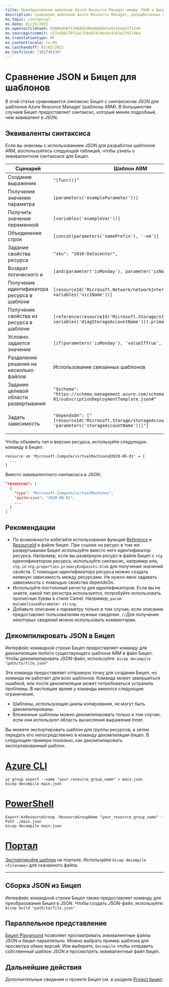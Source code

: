 ```yaml
---
title: Преобразование шаблонов Azure Resource Manager между JSON и Бицеп
description: Сравнение шаблонов Azure Resource Manager, разработанных с помощью JSON и Бицеп.
ms.topic: conceptual
ms.date: 02/19/2021
ms.openlocfilehash: 9388ed50f13d6885d0a0668b61a9141dae375244
ms.sourcegitcommit: c27a20b278f2ac758447418ea4c8c61e27927d6a
ms.translationtype: MT
ms.contentlocale: ru-RU
ms.lasthandoff: 03/03/2021
ms.locfileid: "101746130"
---
```

# <a name="comparing-json-and-bicep-for-templates"></a>Сравнение JSON и Бицеп для шаблонов

В этой статье сравнивается синтаксис Бицеп с синтаксисом JSON для шаблонов Azure Resource Manager (шаблоны ARM). В большинстве случаев Бицеп предоставляет синтаксис, который менее подробный, чем эквивалент в JSON.

## <a name="syntax-equivalents"></a>Эквиваленты синтаксиса

Если вы знакомы с использованием JSON для разработки шаблонов ARM, воспользуйтесь следующей таблицей, чтобы узнать о эквивалентном синтаксисе для Бицеп.

| Сценарий | Шаблон ARM | Bicep |
| -------- | ------------ | ----- |
| Создание выражения | `"[func()]"` | `func()` |
| Получение значения параметра | `[parameters('exampleParameter'))]` | `exampleParameter` |
| Получить значение переменной | `[variables('exampleVar'))]` | `exampleVar` |
| Объединение строк | `[concat(parameters('namePrefix'), '-vm')]` | `'${namePrefix}-vm'` |
| Задание свойства ресурса | `"sku": "2016-Datacenter",` | `sku: '2016-Datacenter'` |
| Возврат логического и | `[and(parameter('isMonday'), parameter('isNovember'))]` | `isMonday && isNovember` |
| Получение идентификатора ресурса в шаблоне | `[resourceId('Microsoft.Network/networkInterfaces', variables('nic1Name'))]` | `nic1.id` |
| Получение свойства из ресурса в шаблоне | `[reference(resourceId('Microsoft.Storage/storageAccounts', variables('diagStorageAccountName'))).primaryEndpoints.blob]` | `diagsAccount.properties.primaryEndpoints.blob` |
| Условно задается значение | `[if(parameters('isMonday'), 'valueIfTrue', 'valueIfFalse')]` | `isMonday ? 'valueIfTrue' : 'valueIfFalse'` |
| Разделение решения на несколько файлов | Использование связанных шаблонов | Использование модулей |
| Задание целевой области развертывания | `"$schema": "https://schema.management.azure.com/schemas/2018-05-01/subscriptionDeploymentTemplate.json#"` | `targetScope = 'subscription'` |
| Задать зависимость | `"dependsOn": ["[resourceId('Microsoft.Storage/storageAccounts', 'parameters('storageAccountName'))]"]` | Следует использовать автоматическое обнаружение зависимостей или задать зависимость вручную с помощью `dependsOn: [ stg ]` |

Чтобы объявить тип и версию ресурса, используйте следующую команду в Бицеп:

```bicep
resource vm 'Microsoft.Compute/virtualMachines@2020-06-01' = {
  ...
}
```

Вместо эквивалентного синтаксиса в JSON:

```json
"resources": [
  {
    "type": "Microsoft.Compute/virtualMachines",
    "apiVersion": "2020-06-01",
    ...
  }
]
```

## <a name="recommendations"></a>Рекомендации

* По возможности избегайте использования функций [Reference](template-functions-resource.md#reference) и [ResourceId](template-functions-resource.md#resourceid) в файле бицеп. При ссылке на ресурс в том же развертывании Бицеп используйте вместо него идентификатор ресурса. Например, если вы развернули ресурс в файле Бицеп с `stg` идентификатором ресурса, используйте синтаксис, например или, `stg.id` `stg.properties.primaryEndpoints.blob` для получения значений свойств. С помощью идентификатора ресурса можно создать неявную зависимость между ресурсами. Не нужно явно задавать зависимость с помощью свойства dependsOn.
* Используйте постоянный регистр для идентификаторов. Если вы не знаете, какой тип регистра используется, попробуйте использовать прописные буквы в стиле Camel. Например, `param myCamelCasedParameter string`.
* Добавьте описание к параметру только в том случае, если описание предоставляет пользователям нужные сведения. `//`Для получения некоторых сведений можно использовать комментарии.

## <a name="decompile-json-to-bicep"></a>Декомпилировать JSON в Бицеп

Интерфейс командной строки Бицеп предоставляет команду для декомпиляции любого существующего шаблона ARM в файл Бицеп. Чтобы декомпилировать JSON-файл, используйте: `bicep decompile "path/to/file.json"`

Эта команда предоставляет отправную точку для создания Бицеп, но команда не работает для всех шаблонов. Команда может завершиться ошибкой, или после декомпиляции может потребоваться устранить проблемы. В настоящее время у команды имеются следующие ограничения.

* Шаблоны, использующие циклы копирования, не могут быть декомпилированы.
* Вложенные шаблоны можно декомпилировать только в том случае, если они используют область вычисления выражения Inner.

Вы можете экспортировать шаблон для группы ресурсов, а затем передать его непосредственно в команду декомпиляции бицеп. В следующем примере показано, как декомпилировать экспортированный шаблон.

# <a name="azure-cli"></a>[Azure CLI](#tab/azure-cli)

```azurecli
az group export --name "your_resource_group_name" > main.json
bicep decompile main.json
```

# <a name="powershell"></a>[PowerShell](#tab/azure-powershell)

```azurepowershell
Export-AzResourceGroup -ResourceGroupName "your_resource_group_name" -Path ./main.json
bicep decompile main.json
```

# <a name="portal"></a>[Портал](#tab/azure-portal)

[Экспортируйте шаблон](export-template-portal.md) на портале. Используйте `bicep decompile <filename>` для скачанного файла.

---

## <a name="build-json-from-bicep"></a>Сборка JSON из Бицеп

Интерфейс командной строки Бицеп также предоставляет команду для преобразования Бицеп в JSON. Чтобы создать JSON-файл, используйте: `bicep build "path/to/file.json"`

## <a name="side-by-side-view"></a>Параллельное представление

[Бицеп Playground](https://aka.ms/bicepdemo) позволяет просматривать эквивалентные файлы JSON и бицеп параллельно. Можно выбрать пример шаблона для просмотра обеих версий. Или выберите, `Decompile` чтобы отправить собственный шаблон JSON и просмотреть эквивалентный файл бицеп.

## <a name="next-steps"></a>Дальнейшие действия

Дополнительные сведения о проекте Бицеп см. в разделе [Project бицеп](https://github.com/Azure/bicep).
